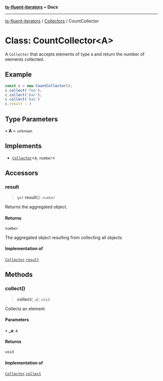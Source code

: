 [**ts-fluent-iterators**](../../../README.md) • **Docs**

---

[ts-fluent-iterators](../../../README.md) / [Collectors](../README.md) / CountCollector

# Class: CountCollector\<A\>

A `Collector` that accepts elements of type `A` and return the number of elements collected.

## Example

```ts
const c = new CountCollector();
c.collect('foo');
c.collect('bar');
c.collect('baz')
c.result : 3
```

## Type Parameters

• **A** = `unknown`

## Implements

- [`Collector`](../interfaces/Collector.md)\<`A`, `number`\>

## Accessors

### result

> `get` **result**(): `number`

Returns the aggregated object.

#### Returns

`number`

The aggregated object resulting from collecting all objects

#### Implementation of

[`Collector`](../interfaces/Collector.md).[`result`](../interfaces/Collector.md#result)

## Methods

### collect()

> **collect**(`_a`): `void`

Collects an element.

#### Parameters

• **\_a**: `A`

#### Returns

`void`

#### Implementation of

[`Collector`](../interfaces/Collector.md).[`collect`](../interfaces/Collector.md#collect)
